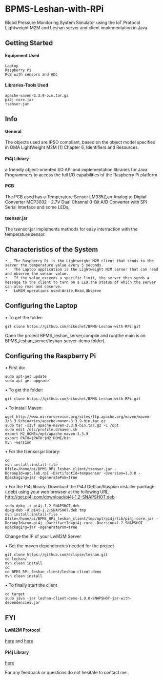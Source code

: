 # BPMS-Leshan-with-RPi
Blood Pressure Monitoring System Simulator using the IoT Protocol Lightweight M2M  and Leshan server and client implementation in Java.

## Getting Started
#### Equipment Used
```
Laptop
Raspberry Pi  
PCB with sensors and ADC
```
#### Libraries-Tools Used 
```
apache-maven-3.3.9-bin.tar.gz
pi4j-core.jar
tsensor.jar
```

## Info
#### General
The objects used are IPSO compliant, based on the object model specified in OMA LightWeight M2M [1] Chapter 6, Identifiers and Resources.

#### Pi4j Library
a friendly object-oriented I/O API and implementation libraries for Java Programmers to access the full I/O capabilities of the Raspberry Pi platform
#### PCB
The PCB used has a Temperature Sensor LM335Z,an Analog to Digital Converter MCP3002 - 2.7V Dual Channel 0-Bit A/D Converter with SPI Serial Interface and some LEDs.

#### tsensor.jar
The tsensor.jar implements methods for easy interraction with the temperature sensor.

## Characteristics of the System
```
•   The Raspberry Pi is the Lightweight M2M client that sends to the server the temperature value every 5 seconds.
•   The Laptop application is the Lightweight M2M server that can read and observe the sensor value.
•   If the value exceeds a specific limit, the server then sends a message to the client to turn on a LED,the status of which the server can also read and observe. 
•   LwM2M operations used:Write,Read,Observe
```

## Configuring the Laptop
•  To  get the folder:
```
git clone https://github.com/nikoshet/BPMS-Leshan-with-RPi.git
```
Open the project BPMS_leshan_server,compile and run(the main is on BPMS_leshan_server/leshan-server-demo folder).

## Configuring the Raspberry Pi
•  First do:
```
sudo apt-get update
sudo apt-get upgrade
```
•  To  get the folder:
```
git clone https://github.com/nikoshet/BPMS-Leshan-with-RPi.git
```
•  To install Maven:
```
wget http://www.mirrorservice.org/sites/ftp.apache.org/maven/maven-3/3.3.9/binaries/apache-maven-3.3.9-bin.tar.gz
sudo tar -xzvf apache-maven-3.3.9-bin.tar.gz -C /opt
sudo edit /etc/profile.d/maven.sh
export M2_HOME=/opt/apache-maven-3.3.9
export PATH=$PATH:$M2_HOME/bin
mvn -version
```
•  For the tsensor.jar library:
```
cd
mvn install:install-file -Dfile=/home/pi/BPMS_RPi_leshan_client/tsensor.jar -DgroupId=apt.lab.rpi -DartifactId=tempsensor -Dversion=1.0.0 -Dpackaging=jar -DgeneratePom=true
```
•  For the Pi4j library:
Download the Pi4J Debian/Raspian installer package (.deb) using your web browser at the following URL:
http://get.pi4j.com/download/pi4j-1.2-SNAPSHOT.deb
```
sudo dpkg -i pi4j-1.2-SNAPSHOT.deb
dpkg-deb -R pi4j-1.2-SNAPSHOT.deb tmp
mvn install:install-file -Dfile=/home/pi/BPMS_RPi_leshan_client/tmp/opt/pi4j/lib/pi4j-core.jar -DgroupId=com.pi4j -DartifactId=pi4j-core -Dversion=1.2-SNAPSHOT -Dpackaging=jar -DgeneratePom=true
```
Change the IP of your LwM2M Server

•  Get the maven dependencies needed for the project
```
git clone https://github.com/eclipse/leshan.git
cd lechan/
mvn clean install
cd
cd BPMS_RPi_leshan_client/leshan-client-demo
mvn clean install
```
•  To finally start the client
```
cd target
sudo java -jar leshan-client-demo-1.0.0-SNAPSHOT-jar-with-dependencies.jar
```

## FYI

#### LwM2M Protocol 
[here](http://www.openmobilealliance.org/release/LightweightM2M/V1_0-20160407-C/OMA-TS-LightweightM2M-V1_0-20160407-C.pdf) and [here](https://github.com/eclipse/leshan) 

#### Pi4j Library
[here](http://pi4j.com/index.html)



For any feedback or questions do not hesitate to contact me.

